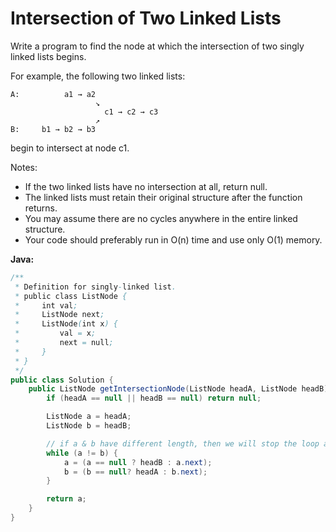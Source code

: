 # Intersection of Two Linked Lists

Write a program to find the node at which the intersection of two singly linked lists begins.

For example, the following two linked lists:

    A:          a1 → a2
                       ↘
                         c1 → c2 → c3
                       ↗            
    B:     b1 → b2 → b3

begin to intersect at node c1.

Notes:

  - If the two linked lists have no intersection at all, return null.
  - The linked lists must retain their original structure after the function returns.
  - You may assume there are no cycles anywhere in the entire linked structure.
  - Your code should preferably run in O(n) time and use only O(1) memory.

**Java:**
```java
/**
 * Definition for singly-linked list.
 * public class ListNode {
 *     int val;
 *     ListNode next;
 *     ListNode(int x) {
 *         val = x;
 *         next = null;
 *     }
 * }
 */
public class Solution {
    public ListNode getIntersectionNode(ListNode headA, ListNode headB) {
        if (headA == null || headB == null) return null;

        ListNode a = headA;
        ListNode b = headB;

        // if a & b have different length, then we will stop the loop after second iteration
        while (a != b) {
            a = (a == null ? headB : a.next);
            b = (b == null? headA : b.next);
        }

        return a;
    }
}
```
